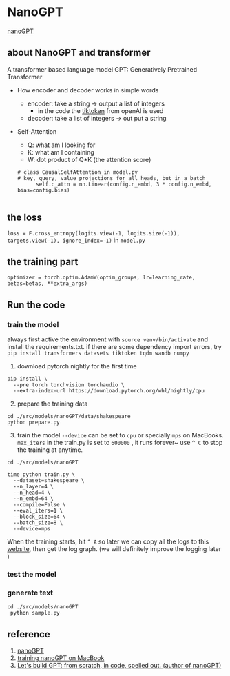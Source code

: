 # NanoGPT
[nanoGPT](https://github.com/karpathy/nanoGPT)
## about NanoGPT and transformer
A transformer based language model
GPT: Generatively Pretrained Transformer
* How encoder and decoder works in simple words
  * encoder: take a string -> output a list of integers
    * in the code the [tiktoken](https://github.com/openai/tiktoken) from openAI is used
  * decoder: take a list of integers -> out put a string

* Self-Attention
  * Q: what am I looking for
  * K: what am I containing
  * W: dot product of Q*K (the attention score)
  ```
  # class CausalSelfAttention in model.py
  # key, query, value projections for all heads, but in a batch
        self.c_attn = nn.Linear(config.n_embd, 3 * config.n_embd, bias=config.bias)
       
  ```
## the loss
`loss = F.cross_entropy(logits.view(-1, logits.size(-1)), targets.view(-1), ignore_index=-1)` in `model.py`

## the training part
`optimizer = torch.optim.AdamW(optim_groups, lr=learning_rate, betas=betas, **extra_args)`

## Run the code
### train the model
always first active the environment with `source venv/bin/activate` and install the requirements.txt. 
if there are some dependency import errors, try `pip install transformers datasets tiktoken tqdm wandb numpy`
1. download pytorch nightly for the first time
```
pip install \
  --pre torch torchvision torchaudio \
  --extra-index-url https://download.pytorch.org/whl/nightly/cpu
```

2. prepare the training data 
```
cd ./src/models/nanoGPT/data/shakespeare
python prepare.py
```

3. train the model
`--device` can be set to `cpu` or specially `mps` on MacBooks. 
`max_iters` in the train.py is set to `600000` , it runs forever~ use `^ C` to stop the training at anytime.
```
cd ./src/models/nanoGPT

time python train.py \
  --dataset=shakespeare \
  --n_layer=4 \
  --n_head=4 \
  --n_embd=64 \
  --compile=False \
  --eval_iters=1 \
  --block_size=64 \
  --batch_size=8 \
  --device=mps
```
When the training starts, hit `^ A` so later we can copy all the logs to this [website](https://observablehq.com/@simonw/plot-loss-from-nanogpt), then get the log graph. (we will definitely improve the logging later )

### test the model
###  generate text
```
cd ./src/models/nanoGPT
 python sample.py
```
###

## reference
1. [nanoGPT](https://github.com/karpathy/nanoGPT)
2. [training nanoGPT on MacBook](https://til.simonwillison.net/llms/nanogpt-shakespeare-m2)
3. [Let's build GPT: from scratch, in code, spelled out. (author of nanoGPT)](https://youtu.be/kCc8FmEb1nY?si=XA_iMh2jns5vPHN5)